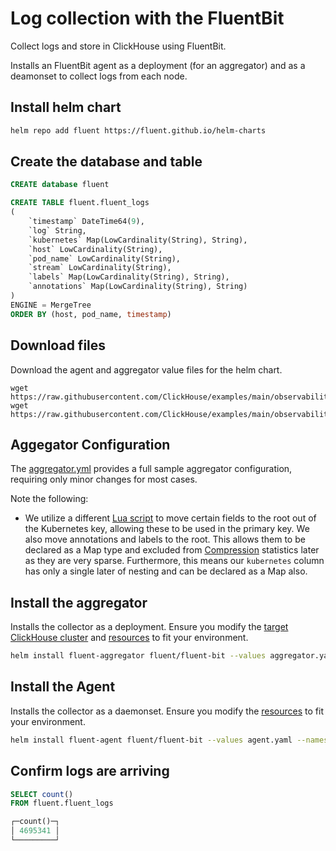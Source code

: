 # Log collection with the FluentBit

Collect logs and store in ClickHouse using FluentBit.

Installs an FluentBit agent as a deployment (for an aggregator) and as a deamonset to collect logs from each node.


## Install helm chart

```bash
helm repo add fluent https://fluent.github.io/helm-charts
```

## Create the database and table

```sql
CREATE database fluent

CREATE TABLE fluent.fluent_logs
(
    `timestamp` DateTime64(9),
    `log` String,
    `kubernetes` Map(LowCardinality(String), String),
    `host` LowCardinality(String),
    `pod_name` LowCardinality(String),
    `stream` LowCardinality(String),
    `labels` Map(LowCardinality(String), String),
    `annotations` Map(LowCardinality(String), String)
)
ENGINE = MergeTree
ORDER BY (host, pod_name, timestamp)
```

## Download files

Download the agent and aggregator value files for the helm chart.

```
wget https://raw.githubusercontent.com/ClickHouse/examples/main/observability/logs/kubernetes/fluentbit_to_fluentbit/agent.yaml
wget https://raw.githubusercontent.com/ClickHouse/examples/main/observability/logs/kubernetes/fluentbit_to_fluentbit/aggregator.yaml
```

## Aggegator Configuration

The [aggregator.yml](./aggregator.yml) provides a full sample aggregator configuration, requiring only minor changes for most cases.

Note the following:

- We utilize a different [Lua script](./aggregator.yaml#L291-L309) to move certain fields to the root out of the Kubernetes key, allowing these to be used in the primary key. We also move annotations and labels to the root. This allows them to be declared as a Map type and excluded from [Compression](#compression) statistics later as they are very sparse. Furthermore, this means our `kubernetes` column has only a single later of nesting and can be declared as a Map also.

## Install the aggregator

Installs the collector as a deployment. Ensure you modify the [target ClickHouse cluster]() and [resources]() to fit your environment.

```bash
helm install fluent-aggregator fluent/fluent-bit --values aggregator.yaml --namespace fluent --create-namespace
```

## Install the Agent

Installs the collector as a daemonset. Ensure you modify the [resources]() to fit your environment.

```bash
helm install fluent-agent fluent/fluent-bit --values agent.yaml --namespace fluent
```

## Confirm logs are arriving


```sql
SELECT count()
FROM fluent.fluent_logs

┌─count()─┐
│ 4695341 │
└─────────┘
```